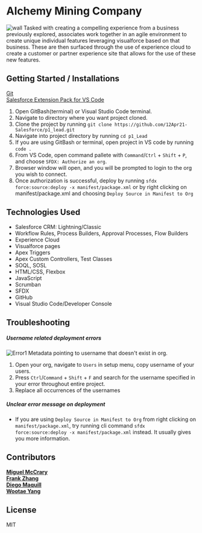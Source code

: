 # Alchemy Mining Company
![wall](https://imgur.com/ns3khvp.png)
Tasked with creating a compelling experience from a business previously explored, associates work together in an agile environment to create unique individual features leveraging visualforce based on that business. These are then surfaced through the use of experience cloud to create a customer or partner experience site that allows for the use of these new features.

##  Getting Started / Installations
[Git](https://git-scm.com/downloads)  
[Salesforce Extension Pack for VS Code](https://marketplace.visualstudio.com/items?itemName=salesforce.salesforcedx-vscode)

1. Open GitBash(terminal) or Visual Studio Code terminal.
2. Navigate to directory where you want project cloned.
3. Clone the project by running `git clone https://github.com/12Apr21-Salesforce/p1_lead.git`
4. Navigate into project directory by running `cd p1_Lead`
5. If you are using GitBash or terminal, open project in VS code by running `code .`
6. From VS Code, open command pallete with `Command`/`Ctrl` + `Shift` + `P`, and choose `SFDX: Authorize an org`.
7. Browser window will open, and you will be prompted to login to the org you wish to connect.
8. Once authorization is successful, deploy by running `sfdx force:source:deploy -x manifest/package.xml` or by right clicking on manifest/package.xml and choosing `Deploy Source in Manifest to Org`

## Technologies Used 
- Salesforce CRM: Lightning/Classic
- Workflow Rules, Process Builders, Approval Processes, Flow Builders
- Experience Cloud
- Visualforce pages
- Apex Triggers
- Apex Custom Controllers, Test Classes
- SOQL, SOSL
- HTML/CSS, Flexbox
- JavaScript
- Scrumban
- SFDX
- GitHub
- Visual Studio Code/Developer Console

## Troubleshooting
##### Username related deployment errors
![Error1](https://imgur.com/t5Dz1l5.png)
Metadata pointing to username that doesn't exist in org.
1. Open your org, navigate to `Users` in setup menu, copy username of your users.
2. Press `Ctrl`/`Command` + `Shift` + `F` and search for the username specified in your error throughout entire project.
3. Replace all occurrences of the usernames
##### Unclear error message on deployment
- If you are using `Deploy Source in Manifest to Org` from right clicking on `manifest/package.xml`, try running cli command `sfdx force:source:deploy -x manifest/package.xml` instead. It usually gives you more information.

## Contributors
**[Miguel McCrary](https://github.com/Migizal)**  
**[Frank Zhang](https://github.com/frank1433)**  
**[Diego Maquill](https://github.com/diego-maquill)**  
**[Wootae Yang](https://github.com/wyang19a)**

## License
MIT
